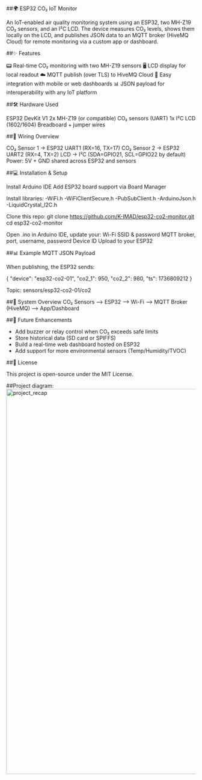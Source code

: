 ##🌍 ESP32 CO₂ IoT Monitor

An IoT-enabled air quality monitoring system using an ESP32, two MH-Z19 CO₂ sensors, and an I²C LCD.
The device measures CO₂ levels, shows them locally on the LCD, and publishes JSON data to an MQTT broker (HiveMQ Cloud) for remote monitoring via a custom app or dashboard.

##✨ Features

📟 Real-time CO₂ monitoring with two MH-Z19 sensors
🖥️ LCD display for local readout
☁️ MQTT publish (over TLS) to HiveMQ Cloud
📱 Easy integration with mobile or web dashboards
📊 JSON payload for interoperability with any IoT platform

##🛠️ Hardware Used

ESP32 DevKit V1
2x MH-Z19 (or compatible) CO₂ sensors (UART)
1x I²C LCD (1602/1604)
Breadboard + jumper wires

##📐 Wiring Overview

CO₂ Sensor 1 → ESP32 UART1 (RX=16, TX=17)
CO₂ Sensor 2 → ESP32 UART2 (RX=4, TX=2)
LCD → I²C (SDA=GPIO21, SCL=GPIO22 by default)
Power: 5V + GND shared across ESP32 and sensors

##💻 Installation & Setup

Install Arduino IDE
Add ESP32 board support via Board Manager

Install libraries:
-WiFi.h
-WiFiClientSecure.h
-PubSubClient.h
-ArduinoJson.h
-LiquidCrystal_I2C.h

Clone this repo:
      git clone https://github.com/K-IMAD/esp32-co2-monitor.git
      cd esp32-co2-monitor

Open .ino in Arduino IDE, update your:
Wi-Fi SSID & password
MQTT broker, port, username, password
Device ID
Upload to your ESP32

##📊 Example MQTT JSON Payload

When publishing, the ESP32 sends:

{
  "device": "esp32-co2-01",
  "co2_1": 950,
  "co2_2": 980,
  "ts": 1736809212
}


Topic:
sensors/esp32-co2-01/co2

##📸 System Overview
      CO₂ Sensors --> ESP32 --> Wi-Fi --> MQTT Broker (HiveMQ) --> App/Dashboard

##🚀 Future Enhancements

* Add buzzer or relay control when CO₂ exceeds safe limits
* Store historical data (SD card or SPIFFS)
* Build a real-time web dashboard hosted on ESP32
* Add support for more environmental sensors (Temp/Humidity/TVOC)

##📄 License

This project is open-source under the MIT License.

##Project diagram:
<img width="1536" height="1024" alt="project_recap" src="https://github.com/user-attachments/assets/e381ee2c-226f-4c7f-b6d0-e2d0b15bc669" />


